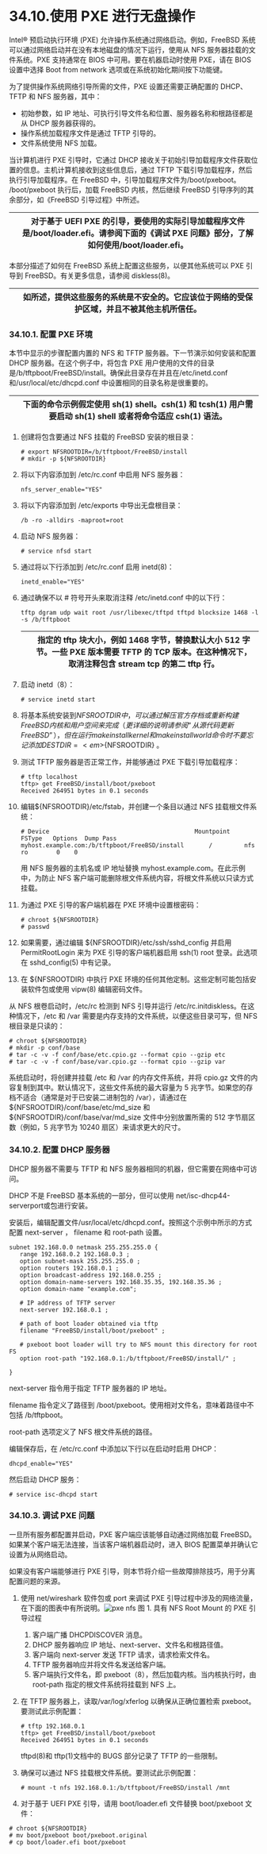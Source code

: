 # 34.10.使用 PXE 进行无盘操作

Intel® 预启动执行环境 (PXE) 允许操作系统通过网络启动。例如，FreeBSD 系统可以通过网络启动并在没有本地磁盘的情况下运行，使用从 NFS 服务器挂载的文件系统。PXE 支持通常在 BIOS 中可用。要在机器启动时使用 PXE，请在 BIOS 设置中选择 Boot from network 选项或在系统初始化期间按下功能键。

为了提供操作系统网络引导所需的文件，PXE 设置还需要正确配置的 DHCP、TFTP 和 NFS 服务器，其中：

* 初始参数，如 IP 地址、可执行引导文件名和位置、服务器名称和根路径都是从 DHCP 服务器获得的。
* 操作系统加载程序文件是通过 TFTP 引导的。
* 文件系统使用 NFS 加载。

当计算机进行 PXE 引导时，它通过 DHCP 接收关于初始引导加载程序文件获取位置的信息。主机计算机接收到这些信息后，通过 TFTP 下载引导加载程序，然后执行引导加载程序。在 FreeBSD 中，引导加载程序文件为/boot/pxeboot。 /boot/pxeboot 执行后，加载 FreeBSD 内核，然后继续 FreeBSD 引导序列的其余部分，如《FreeBSD 引导过程》中所述。

|  | 对于基于 UEFI PXE 的引导，要使用的实际引导加载程序文件是/boot/loader.efi。请参阅下面的《调试 PXE 问题》部分，了解如何使用/boot/loader.efi。 |
| -- | --------------------------------------------------------------------------------------------------------------------------------------------- |

本部分描述了如何在 FreeBSD 系统上配置这些服务，以便其他系统可以 PXE 引导到 FreeBSD。有关更多信息，请参阅 diskless(8)。

|  | 如所述，提供这些服务的系统是不安全的。它应该位于网络的受保护区域，并且不被其他主机所信任。 |
| -- | -------------------------------------------------------------------------------------------- |

### 34.10.1. 配置 PXE 环境

本节中显示的步骤配置内置的 NFS 和 TFTP 服务器。下一节演示如何安装和配置 DHCP 服务器。在这个例子中，将包含 PXE 用户使用的文件的目录是/b/tftpboot/FreeBSD/install。确保此目录存在并且在/etc/inetd.conf 和/usr/local/etc/dhcpd.conf 中设置相同的目录名称是很重要的。

|  | 下面的命令示例假定使用 sh(1) shell。csh(1) 和 tcsh(1) 用户需要启动 sh(1) shell 或者将命令适应 csh(1) 语法。 |
| -- | ------------------------------------------------------------------------------------------------------------- |

1. 创建将包含要通过 NFS 挂载的 FreeBSD 安装的根目录：

    ```
    # export NFSROOTDIR=/b/tftpboot/FreeBSD/install
    # mkdir -p ${NFSROOTDIR}
    ```
2. 将以下内容添加到 /etc/rc.conf 中启用 NFS 服务器：

    ```
    nfs_server_enable="YES"
    ```
3. 将以下内容添加到 /etc/exports 中导出无盘根目录：

    ```
    /b -ro -alldirs -maproot=root
    ```
4. 启动 NFS 服务器：

    ```
    # service nfsd start
    ```
5. 通过将以下行添加到 /etc/rc.conf 启用 inetd(8)：

    ```
    inetd_enable="YES"
    ```
6. 通过确保不以 # 符号开头来取消注释 /etc/inetd.conf 中的以下行：

    ```
    tftp dgram udp wait root /usr/libexec/tftpd tftpd blocksize 1468 -l -s /b/tftpboot
    ```

    |  | 指定的 tftp 块大小，例如 1468 字节，替换默认大小 512 字节。一些 PXE 版本需要 TFTP 的 TCP 版本。在这种情况下，取消注释包含 stream tcp 的第二 tftp 行。 |
    | -- | ------------------------------------------------------------------------------------------------------------------------------------------------------- |
7. 启动 inetd（8）：

    ```
    # service inetd start
    ```
8. 将基本系统安装到${NFSROOTDIR}中，可以通过解压官方存档或重新构建 FreeBSD 内核和用户空间来完成（更详细的说明请参阅“从源代码更新 FreeBSD”），但在运行 make installkernel 和 make installworld 命令时不要忘记添加 DESTDIR=<em>${NFSROOTDIR}</em> 。
9. 测试 TFTP 服务器是否正常工作，并能够通过 PXE 下载引导加载程序：

    ```
    # tftp localhost
    tftp> get FreeBSD/install/boot/pxeboot
    Received 264951 bytes in 0.1 seconds
    ```
10. 编辑${NFSROOTDIR}/etc/fstab，并创建一个条目以通过 NFS 挂载根文件系统：

     ```
     # Device                                         Mountpoint    FSType   Options  Dump Pass
     myhost.example.com:/b/tftpboot/FreeBSD/install       /         nfs      ro        0    0
     ```

     用 NFS 服务器的主机名或 IP 地址替换 myhost.example.com。在此示例中，为防止 NFS 客户端可能删除根文件系统内容，将根文件系统以只读方式挂载。
11. 为通过 PXE 引导的客户端机器在 PXE 环境中设置根密码：

     ```
     # chroot ${NFSROOTDIR}
     # passwd
     ```
12. 如果需要，通过编辑 ${NFSROOTDIR}/etc/ssh/sshd_config 并启用 PermitRootLogin 来为 PXE 引导的客户端机器启用 ssh(1) root 登录。此选项在 sshd_config(5) 中有记录。
13. 在 ${NFSROOTDIR} 中执行 PXE 环境的任何其他定制。这些定制可能包括安装软件包或使用 vipw(8) 编辑密码文件。

从 NFS 根卷启动时，/etc/rc 检测到 NFS 引导并运行 /etc/rc.initdiskless。在这种情况下，/etc 和 /var 需要是内存支持的文件系统，以便这些目录可写，但 NFS 根目录是只读的：

```
# chroot ${NFSROOTDIR}
# mkdir -p conf/base
# tar -c -v -f conf/base/etc.cpio.gz --format cpio --gzip etc
# tar -c -v -f conf/base/var.cpio.gz --format cpio --gzip var
```

系统启动时，将创建并挂载 /etc 和 /var 的内存文件系统，并将 cpio.gz 文件的内容复制到其中。默认情况下，这些文件系统的最大容量为 5 兆字节。如果您的存档不适合（通常是对于已安装二进制包的 /var），请通过在 ${NFSROOTDIR}/conf/base/etc/md_size 和 ${NFSROOTDIR}/conf/base/var/md_size 文件中分别放置所需的 512 字节扇区数（例如，5 兆字节为 10240 扇区）来请求更大的尺寸。

### 34.10.2. 配置 DHCP 服务器

DHCP 服务器不需要与 TFTP 和 NFS 服务器相同的机器，但它需要在网络中可访问。

DHCP 不是 FreeBSD 基本系统的一部分，但可以使用 net/isc-dhcp44-serverport或包进行安装。

安装后，编辑配置文件/usr/local/etc/dhcpd.conf。按照这个示例中所示的方式配置 next-server ， filename 和 root-path 设置。

```
subnet 192.168.0.0 netmask 255.255.255.0 {
   range 192.168.0.2 192.168.0.3 ;
   option subnet-mask 255.255.255.0 ;
   option routers 192.168.0.1 ;
   option broadcast-address 192.168.0.255 ;
   option domain-name-servers 192.168.35.35, 192.168.35.36 ;
   option domain-name "example.com";

   # IP address of TFTP server
   next-server 192.168.0.1 ;

   # path of boot loader obtained via tftp
   filename "FreeBSD/install/boot/pxeboot" ;

   # pxeboot boot loader will try to NFS mount this directory for root FS
   option root-path "192.168.0.1:/b/tftpboot/FreeBSD/install/" ;

}
```

next-server 指令用于指定 TFTP 服务器的 IP 地址。

filename 指令定义了路径到 /boot/pxeboot。使用相对文件名，意味着路径中不包括 /b/tftpboot。

root-path 选项定义了 NFS 根文件系统的路径。

编辑保存后，在 /etc/rc.conf 中添加以下行以在启动时启用 DHCP：

```
dhcpd_enable="YES"
```

然后启动 DHCP 服务：

```
# service isc-dhcpd start
```

### 34.10.3. 调试 PXE 问题

一旦所有服务都配置并启动，PXE 客户端应该能够自动通过网络加载 FreeBSD。如果某个客户端无法连接，当该客户端机器启动时，进入 BIOS 配置菜单并确认它设置为从网络启动。

如果没有客户端能够进行 PXE 引导，则本节将介绍一些故障排除技巧，用于分离配置问题的来源。

1. 使用 net/wireshark 软件包或 port 来调试 PXE 引导过程中涉及的网络流量，在下面的图表中有所说明。![pxe nfs](https://docs.freebsd.org/images/books/handbook/advanced-networking/pxe-nfs.png)
    图 1. 具有 NFS Root Mount 的 PXE 引导过程

    1. 客户端广播 DHCPDISCOVER 消息。
    2. DHCP 服务器响应 IP 地址、next-server、文件名和根路径值。
    3. 客户端向 next-server 发送 TFTP 请求，请求检索文件名。
    4. TFTP 服务器响应并将文件名发送给客户端。
    5. 客户端执行文件名，即 pxeboot（8），然后加载内核。当内核执行时，由 root-path 指定的根文件系统将挂载到 NFS 上。
2. 在 TFTP 服务器上，读取/var/log/xferlog 以确保从正确位置检索 pxeboot。要测试此示例配置：

    ```
    # tftp 192.168.0.1
    tftp> get FreeBSD/install/boot/pxeboot
    Received 264951 bytes in 0.1 seconds
    ```

    tftpd(8)和 tftp(1)文档中的 BUGS 部分记录了 TFTP 的一些限制。
3. 确保可以通过 NFS 挂载根文件系统。要测试此示例配置：

    ```
    # mount -t nfs 192.168.0.1:/b/tftpboot/FreeBSD/install /mnt
    ```
4. 对于基于 UEFI PXE 引导，请用 boot/loader.efi 文件替换 boot/pxeboot 文件：

```
# chroot ${NFSROOTDIR}
# mv boot/pxeboot boot/pxeboot.original
# cp boot/loader.efi boot/pxeboot
```
